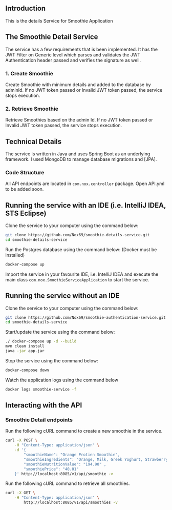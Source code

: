 ## Introduction

This is the details Service for Smoothie Application

## The Smoothie Detail Service

The service has a few requirements that is been implemented. It has the JWT Filter on Generic level which parses and validates the JWT Authentication header passed and verifies the signature as well.

### 1. Create Smoothie 
Create Smoothie with minimum details and added to the database by adminId. If no JWT token passed or Invalid JWT token passed, the service stops execution.

###  2. Retrieve Smoothie
Retrieve Smoothies based on the admin Id. If no JWT token passed or Invalid JWT token passed, the service stops execution.

## Technical Details

The service is written in Java and uses Spring Boot as an underlying framework. 
I used MongoDB to manage database migrations and [JPA].

### Code Structure

All API endpoints are located in `com.nox.controller` package. Open API.yml to be added soon.

## Running the service with an IDE (i.e. IntelliJ IDEA, STS Eclipse)

Clone the service to your computer using the command below:
```sh
git clone https://github.com/Nox69/smoothie-details-service.git
cd smoothie-details-service
```

Run the Postgres database using the command below: (Docker must be installed)
```sh
docker-compose up
```

Import the service in your favourite IDE, i.e. IntelliJ IDEA and execute the main class `com.nox.SmoothieServiceApplication` to start the service.

## Running the service without an IDE

Clone the service to your computer using the command below:
```sh
git clone https://github.com/Nox69/smoothie-authentication-service.git
cd smoothie-details-service
```

Start/update the service using the command below:

```sh
./ docker-compose up -d --build
mvn clean install
java -jar app.jar
```

Stop the service using the command below:

```sh
docker-compose down
```

Watch the application logs using the command below

```sh
docker logs smoothie-service -f
```

## Interacting with the API

### Smoothie Detail endpoints 

Run the following cURL command to create a new smoothie in the service.

```sh
curl -X POST \
    -H "Content-Type: application/json" \
    -d '{
    	"smoothieName": "Orange Protien Smoothie",
    	"smoothieIngredients": "Orange, Milk, Greek Yoghurt, Strawberry Icecream",
    	"smoothieNutritionValue": "194.90" ,
    	"smoothiePrice": "40.01"
    }' http://localhost:8085/v1/api/smoothie -v
```

Run the following cURL command to retrieve all smoothies.

```sh
curl -X GET \
    -H "Content-Type: application/json" \
    	http://localhost:8085/v1/api/smoothies -v
```